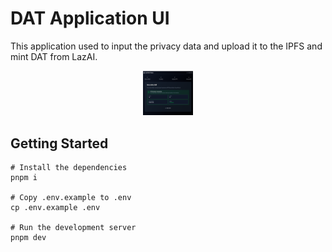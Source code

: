 # DAT Application UI

This application used to input the privacy data and upload it to the IPFS and mint DAT from LazAI.

<p align="center">
    <img src="imgs/dat.png" alt="DAT Application UI" style="width: 80px;" />
</p>

## Getting Started

```shell
# Install the dependencies
pnpm i

# Copy .env.example to .env
cp .env.example .env

# Run the development server
pnpm dev
```
